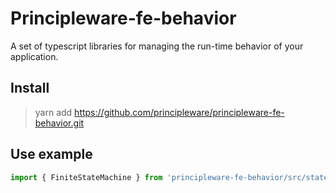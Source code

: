 # Principleware-fe-behavior

A set of typescript libraries for managing the run-time behavior of your application. 

## Install 

> yarn add https://github.com/principleware/principleware-fe-behavior.git

## Use example 

```javascript 
import { FiniteStateMachine } from 'principleware-fe-behavior/src/state/finite-state-machine';

```
